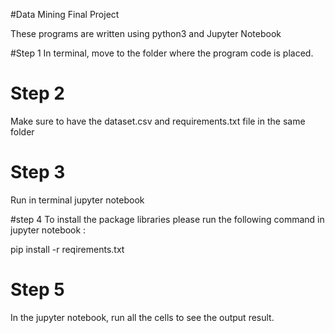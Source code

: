 #Data Mining Final Project

These programs are written using python3 and Jupyter Notebook

#Step 1
In terminal, move to the folder where the program code is placed.

# Step 2 
Make sure to have the dataset.csv and requirements.txt file in the same folder

# Step 3
Run  in terminal
	jupyter notebook

#step 4
To install the package libraries please run the following command in jupyter notebook :

pip install -r reqirements.txt


# Step 5
In the jupyter notebook, run all the cells to see the output result.
